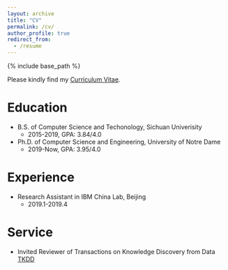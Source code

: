 ```yaml
---
layout: archive
title: "CV"
permalink: /cv/
author_profile: true
redirect_from:
  - /resume
---
```


{% include base_path %}

Please kindly find my [Curriculum Vitae](/files/Wenhao_CV.pdf).

Education
======
* B.S. of Computer Science and Techonology, Sichuan Univerisity
  * 2015-2019, GPA: 3.84/4.0
* Ph.D. of Computer Science and Engineering, University of Notre Dame
  * 2019-Now, GPA: 3.95/4.0

Experience
======
* Research Assistant in IBM China Lab, Beijing
  * 2019.1-2019.4

Service
======
* Invited Reviewer of Transactions on Knowledge Discovery from Data [TKDD](https://tkdd.acm.org/)
